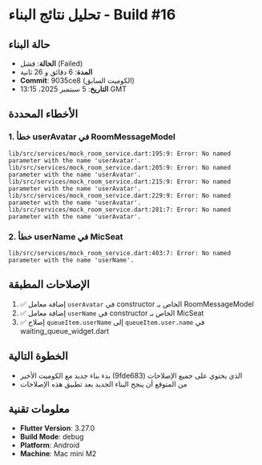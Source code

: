# تحليل نتائج البناء - Build #16

## حالة البناء
- **الحالة**: فشل (Failed)
- **المدة**: 6 دقائق و 26 ثانية
- **Commit**: 9035ce8 (الكوميت السابق)
- **التاريخ**: 5 سبتمبر 2025، 13:15 GMT

## الأخطاء المحددة

### 1. خطأ userAvatar في RoomMessageModel
```
lib/src/services/mock_room_service.dart:195:9: Error: No named parameter with the name 'userAvatar'.
lib/src/services/mock_room_service.dart:205:9: Error: No named parameter with the name 'userAvatar'.
lib/src/services/mock_room_service.dart:215:9: Error: No named parameter with the name 'userAvatar'.
lib/src/services/mock_room_service.dart:229:9: Error: No named parameter with the name 'userAvatar'.
lib/src/services/mock_room_service.dart:281:7: Error: No named parameter with the name 'userAvatar'.
```

### 2. خطأ userName في MicSeat
```
lib/src/services/mock_room_service.dart:403:7: Error: No named parameter with the name 'userName'.
```

## الإصلاحات المطبقة
1. ✅ إضافة معامل `userAvatar` في constructor الخاص بـ RoomMessageModel
2. ✅ إضافة معامل `userName` في constructor الخاص بـ MicSeat
3. ✅ إصلاح `queueItem.userName` إلى `queueItem.user.name` في waiting_queue_widget.dart

## الخطوة التالية
- بدء بناء جديد مع الكوميت الأخير (9fde683) الذي يحتوي على جميع الإصلاحات
- من المتوقع أن ينجح البناء الجديد بعد تطبيق هذه الإصلاحات

## معلومات تقنية
- **Flutter Version**: 3.27.0
- **Build Mode**: debug
- **Platform**: Android
- **Machine**: Mac mini M2

